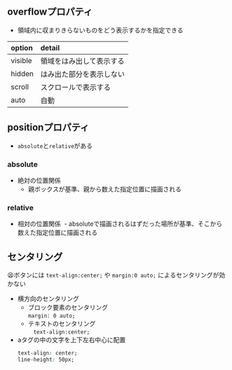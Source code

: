 ## overflowプロパティ
- 領域内に収まりきらないものをどう表示するかを指定できる

|option|detail|
|:--|:--|
|visible|領域をはみ出して表示する|
|hidden|はみ出た部分を表示しない|
|scroll|スクロールで表示する|
|auto|自動|

## positionプロパティ
- `absolute`と`relative`がある
### absolute
- 絶対の位置関係
  - 親ボックスが基準、親から数えた指定位置に描画される
### relative
- 相対の位置関係
  - absoluteで描画されるはずだった場所が基準、そこから数えた指定位置に描画される
  
## センタリング
😫ボタンには ` text-align:center; ` や ` margin:0 auto; ` によるセンタリングが効かない  
- 横方向のセンタリング  
    - ブロック要素のセンタリング  
    ` margin: 0 auto; `  
    - テキストのセンタリング  
    ` text-align:center; `  
- aタグの中の文字を上下左右中心に配置
  ```css
  text-align: center;
  line-height: 50px;
  ```
